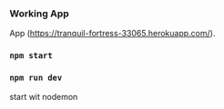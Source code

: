 ### Working App
App (https://tranquil-fortress-33065.herokuapp.com/).

### `npm start`

### `npm run dev`
start wit nodemon
